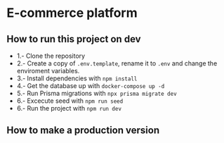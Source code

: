 # E-commerce platform

## How to run this project on dev

* 1.- Clone the repository
* 2.- Create a copy of ```.env.template```, rename it to ```.env``` and change the enviroment variables.
* 3.- Install dependencies with ```npm install```
* 4.- Get the database up with ```docker-compose up -d```
* 5.- Run Prisma migrations with ```npx prisma migrate dev```
* 6.- Excecute seed with ```npm run seed```
* 6.- Run the project with ```npm run dev```

## How to make a production version
